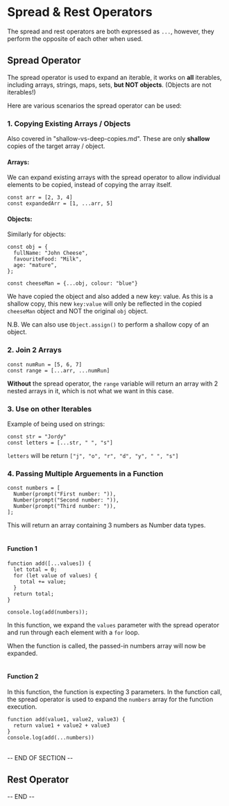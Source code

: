 # Spread & Rest Operators

The spread and rest operators are both expressed as `...`, however, they perform the opposite of each other when used.

## Spread Operator

The spread operator is used to expand an iterable, it works on <strong>all</strong> iterables, including arrays, strings, maps, sets, <strong>but NOT objects</strong>. (Objects are not iterables!)

Here are various scenarios the spread operator can be used:

### 1. Copying Existing Arrays / Objects

Also covered in "shallow-vs-deep-copies.md". These are only <strong>shallow</strong> copies of the target array / object.

#### Arrays:

We can expand existing arrays with the spread operator to allow individual elements to be copied, instead of copying the array itself.

```
const arr = [2, 3, 4]
const expandedArr = [1, ...arr, 5]
```

#### Objects:

Similarly for objects:

```
const obj = {
  fullName: "John Cheese",
  favouriteFood: "Milk",
  age: "mature",
};

const cheeseMan = {...obj, colour: "blue"}
```

We have copied the object and also added a new key: value. As this is a shallow copy, this new `key:value` will only be reflected in the copied `cheeseMan` object and NOT the original `obj` object.

N.B. We can also use `Object.assign()` to perform a shallow copy of an object.

### 2. Join 2 Arrays

```
const numRun = [5, 6, 7]
const range = [...arr, ...numRun]
```

<strong>Without</strong> the spread operator, the `range` variable will return an array with 2 nested arrays in it, which is not what we want in this case.

### 3. Use on other Iterables

Example of being used on strings:

```
const str = "Jordy"
const letters = [...str, " ", "s"]
```

`letters` will be return `["j", "o", "r", "d", "y", " ", "s"]`

### 4. Passing Multiple Arguements in a Function

```
const numbers = [
  Number(prompt("First number: ")),
  Number(prompt("Second number: ")),
  Number(prompt("Third number: ")),
];
```

This will return an array containing 3 numbers as Number data types.
<br><br>

#### Function 1

```
function add([...values]) {
  let total = 0;
  for (let value of values) {
    total += value;
  }
  return total;
}

console.log(add(numbers));
```

In this function, we expand the `values` parameter with the spread operator and run through each element with a `for` loop.

When the function is called, the passed-in numbers array will now be expanded.
<br><br>

#### Function 2

In this function, the function is expecting 3 parameters. In the function call, the spread operator is used to expand the `numbers` array for the function execution.

```
function add(value1, value2, value3) {
  return value1 + value2 + value3
}
console.log(add(...numbers))
```

<br>
-- END OF SECTION --

## Rest Operator

-- END --

